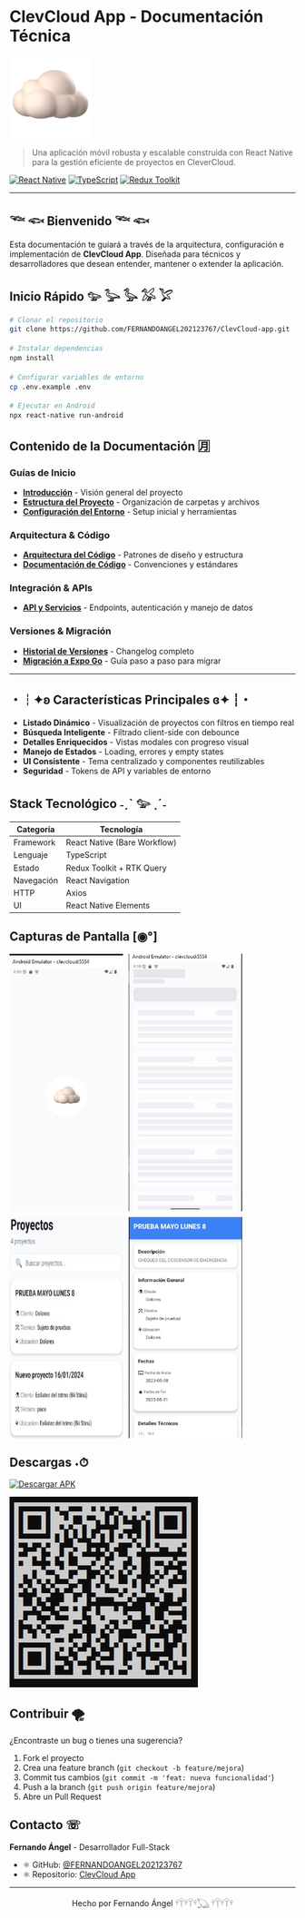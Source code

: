 # ClevCloud App - Documentación Técnica

![Arquitectura General](images/logo.png)

> Una aplicación móvil robusta y escalable construida con React Native para la gestión eficiente de proyectos en CleverCloud.

[![React Native](https://img.shields.io/badge/React%20Native-v0.74-green?logo=react)](https://reactnative.dev)
[![TypeScript](https://img.shields.io/badge/TypeScript-v5.5-blue?logo=typescript)](https://www.typescriptlang.org)
[![Redux Toolkit](https://img.shields.io/badge/Redux%20Toolkit-v2.0-purple?logo=redux)](https://redux-toolkit.js.org)

---

## 𓆝 𓆟 Bienvenido 𓆝 𓆟 

Esta documentación te guiará a través de la arquitectura, configuración e implementación de **ClevCloud App**. Diseñada para técnicos y desarrolladores que desean entender, mantener o extender la aplicación.

## Inicio Rápido 𓅰 𓅬 𓅭 𓅮 𓅯

```bash
# Clonar el repositorio
git clone https://github.com/FERNANDOANGEL202123767/ClevCloud-app.git

# Instalar dependencias
npm install

# Configurar variables de entorno
cp .env.example .env

# Ejecutar en Android
npx react-native run-android
```

## Contenido de la Documentación 🈷

### **Guías de Inicio**
- [**Introducción**](1.Introduccion.md) - Visión general del proyecto
- [**Estructura del Proyecto**](2.Estructura-del-Proyecto.md) - Organización de carpetas y archivos
- [**Configuración del Entorno**](3.Configuracion-del-Entorno.md) - Setup inicial y herramientas

### **Arquitectura & Código**
- [**Arquitectura del Código**](4.Arquitectura-del-Codigo.md) - Patrones de diseño y estructura
- [**Documentación de Código**](5.Documentacion-de-Codigo.md) - Convenciones y estándares

### **Integración & APIs**
- [**API y Servicios**](6.API-Servicios.md) - Endpoints, autenticación y manejo de datos

### **Versiones & Migración**
- [**Historial de Versiones**](7.Historial-de-Versiones.md) - Changelog completo
- [**Migración a Expo Go**](8.Migracion-Expo-Go-Guia-Completa.md) - Guía paso a paso para migrar

---

## ・┆✦ʚ Características Principales ɞ✦ ┆・

- **Listado Dinámico** - Visualización de proyectos con filtros en tiempo real
- **Búsqueda Inteligente** - Filtrado client-side con debounce
- **Detalles Enriquecidos** - Vistas modales con progreso visual
- **Manejo de Estados** - Loading, errores y empty states
- **UI Consistente** - Tema centralizado y componentes reutilizables
- **Seguridad** - Tokens de API y variables de entorno

## Stack Tecnológico ˗ˏˋ 𓅰 ˎˊ˗

| Categoría | Tecnología |
|-----------|------------|
| Framework | React Native (Bare Workflow) |
| Lenguaje | TypeScript |
| Estado | Redux Toolkit + RTK Query |
| Navegación | React Navigation |
| HTTP | Axios |
| UI | React Native Elements |

## Capturas de Pantalla [◉°]

<div style="display: flex; gap: 10px; flex-wrap: wrap;">
  <img src="images/inicio.jpg" alt="Inicio" width="200">
  <img src="images/skeleton.jpg" alt="Loading" width="200">
  <img src="images/datos.jpg" alt="Datos" width="200">
  <img src="images/info.jpg" alt="Detalle" width="200">
</div>

## Descargas ˖⏱

[![Descargar APK](https://img.shields.io/badge/Descargar-APK%20v1.0-brightgreen?style=for-the-badge&logo=android)](https://github.com/FERNANDOANGEL202123767/ClevCloud-app/releases/tag/V1)

![QR](images/apk.jpg)

## Contribuir 🌪

¿Encontraste un bug o tienes una sugerencia? 

1. Fork el proyecto
2. Crea una feature branch (`git checkout -b feature/mejora`)
3. Commit tus cambios (`git commit -m 'feat: nueva funcionalidad'`)
4. Push a la branch (`git push origin feature/mejora`)
5. Abre un Pull Request

## Contacto ☏

**Fernando Ángel** - Desarrollador Full-Stack

- ⚛ GitHub: [@FERNANDOANGEL202123767](https://github.com/FERNANDOANGEL202123767)
- ⚛ Repositorio: [ClevCloud App](https://github.com/FERNANDOANGEL202123767/ClevCloud-app)

---

<p align="center">
  Hecho por Fernando Ángel 𓍊𓋼𓍊𓋼𓍊𓆏 𓍊𓋼𓍊𓋼𓍊
</p>